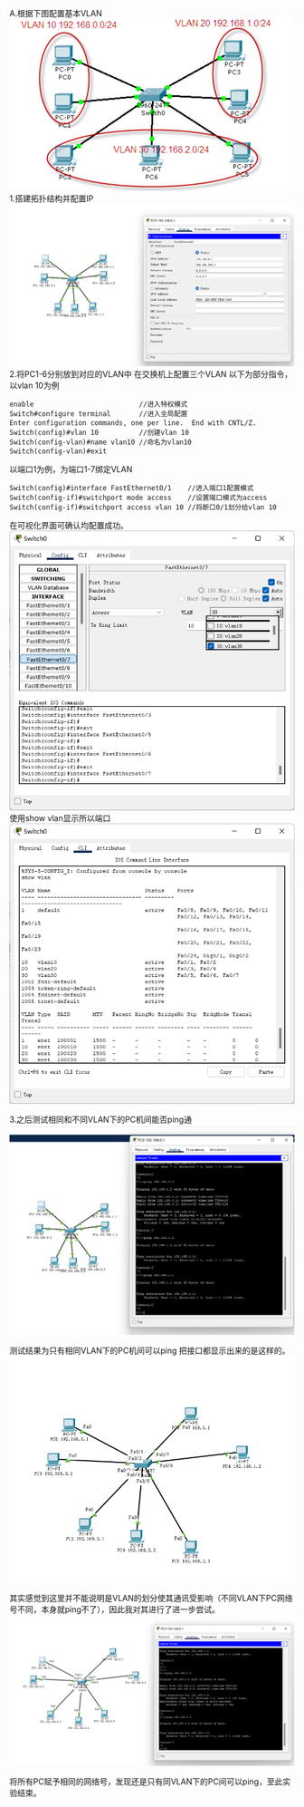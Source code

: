 A.根据下图配置基本VLAN
![](./pics/test1.png)  
1.搭建拓扑结构并配置IP
![](./pics/pic1-1.png)  
2.将PC1-6分别放到对应的VLAN中
在交换机上配置三个VLAN
以下为部分指令，以vlan 10为例
```
enable                          //进入特权模式
Switch#configure terminal       //进入全局配置
Enter configuration commands, one per line.  End with CNTL/Z.
Switch(config)#vlan 10          //创建vlan 10
Switch(config-vlan)#name vlan10 //命名为vlan10
Switch(config-vlan)#exit
```
以端口1为例，为端口1-7绑定VLAN
```
Switch(config)#interface FastEthernet0/1    //进入端口1配置模式
Switch(config-if)#switchport mode access    //设置端口模式为access
Switch(config-if)#switchport access vlan 10 //将断口0/1划分给vlan 10
```
在可视化界面可确认均配置成功。
![](./pics/pic1-2.png)  
使用show vlan显示所以端口
![](./pics/pic1-3.png)  

3.之后测试相同和不同VLAN下的PC机间能否ping通
![](./pics/pic1-4.png)  

测试结果为只有相同VLAN下的PC机间可以ping
把接口都显示出来的是这样的。
![](./pics/pic1-5.png)  

其实感觉到这里并不能说明是VLAN的划分使其通讯受影响（不同VLAN下PC网络号不同，本身就ping不了），因此我对其进行了进一步尝试。
![](./pics/pic1-6.png)  

将所有PC赋予相同的网络号，发现还是只有同VLAN下的PC间可以ping，至此实验结束。